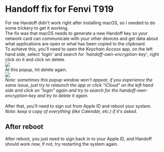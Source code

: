 # Handoff fix for Fenvi T919
For me Handoff didn't work right after installing macOS, so I needed to do some trickery to get it working. <br>
The fix was that macOS needs to generate a new Handoff key so your network card can communicate with your other devices and get data about what applications are open or what has been copied to the clipboard. <br>
To achieve this, you'll need to open the <i>Keychain Access</i> app, on the left hand side, select <i>'login'</i> and search for <i>'handoff-own-encryption-key'</i>, right click on it and click on delete.<br>
![](https://media.discordapp.net/attachments/415562092138070018/1216533984000082071/Screenshot_2024-03-11_at_AM_12.50.30.png?ex=6600bc8f&is=65ee478f&hm=d4b97f74ec7b516e4c5f22041bde9655e92800dcf0fd3bf431c58d79080ed8be&=&format=webp&quality=lossless)
<br>At this popup, hit delete again.<br>
![](https://media.discordapp.net/attachments/415562092138070018/1216534403702853672/Screenshot_2024-03-11_at_AM_12.52.57.png?ex=6600bcf3&is=65ee47f3&hm=482a081d1ee098f81279422195024331f09eee20ba7b198d42be4d441c2c35d1&=&format=webp&quality=lossless)
<br><i>Note: sometimes this popup window won't appear, if you experience the same issue, just try to relaunch the app or click "iCloud" on the left hand side and click on "login" again and try to search for the handoff-own-encryption-key and try to delete it again.</i><br><br>
After that, you'll need to sign out from Apple ID and reboot your system. <br> <i>Note: keep a copy of everything (like Calendar, etc.) if it's asked.</i><br>
## After reboot
After reboot, you just need to sign back in to your Apple ID, and Handoff should work now, if not, try restarting the system again.
